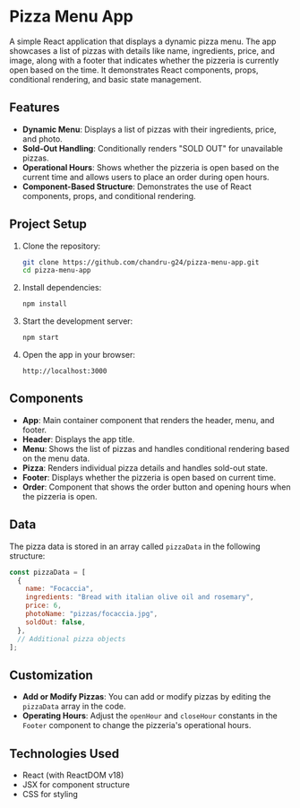 # Pizza Menu App

A simple React application that displays a dynamic pizza menu. The app showcases a list of pizzas with details like name, ingredients, price, and image, along with a footer that indicates whether the pizzeria is currently open based on the time. It demonstrates React components, props, conditional rendering, and basic state management.

## Features

- **Dynamic Menu**: Displays a list of pizzas with their ingredients, price, and photo.
- **Sold-Out Handling**: Conditionally renders "SOLD OUT" for unavailable pizzas.
- **Operational Hours**: Shows whether the pizzeria is open based on the current time and allows users to place an order during open hours.
- **Component-Based Structure**: Demonstrates the use of React components, props, and conditional rendering.

## Project Setup

1. Clone the repository:
   ```bash
   git clone https://github.com/chandru-g24/pizza-menu-app.git
   cd pizza-menu-app
   ```

2. Install dependencies:
   ```bash
   npm install
   ```

3. Start the development server:
   ```bash
   npm start
   ```

4. Open the app in your browser:
   ```
   http://localhost:3000
   ```

## Components

- **App**: Main container component that renders the header, menu, and footer.
- **Header**: Displays the app title.
- **Menu**: Shows the list of pizzas and handles conditional rendering based on the menu data.
- **Pizza**: Renders individual pizza details and handles sold-out state.
- **Footer**: Displays whether the pizzeria is open based on current time.
- **Order**: Component that shows the order button and opening hours when the pizzeria is open.

## Data

The pizza data is stored in an array called `pizzaData` in the following structure:

```javascript
const pizzaData = [
  {
    name: "Focaccia",
    ingredients: "Bread with italian olive oil and rosemary",
    price: 6,
    photoName: "pizzas/focaccia.jpg",
    soldOut: false,
  },
  // Additional pizza objects
];
```

## Customization

- **Add or Modify Pizzas**: You can add or modify pizzas by editing the `pizzaData` array in the code.
- **Operating Hours**: Adjust the `openHour` and `closeHour` constants in the `Footer` component to change the pizzeria's operational hours.

## Technologies Used

- React (with ReactDOM v18)
- JSX for component structure
- CSS for styling
